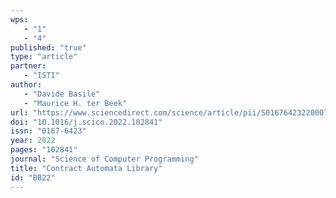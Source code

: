 ```yaml
---
wps: 
   - "1"
   - "4"
published: "true"
type: "article"
partner: 
   - "ISTI"
author: 
   - "Davide Basile"
   - "Maurice H. ter Beek"
url: "https://www.sciencedirect.com/science/article/pii/S0167642322000740"
doi: "10.1016/j.scico.2022.102841"
issn: "0167-6423"
year: 2022
pages: "102841"
journal: "Science of Computer Programming"
title: "Contract Automata Library"
id: "BB22"
---
```

